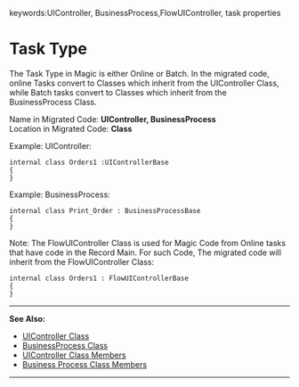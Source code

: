 ﻿keywords:UIController, BusinessProcess,FlowUIController, task properties
# Task Type

The Task Type in Magic is either Online or Batch. In the migrated code, online Tasks convert to Classes which inherit from the UIController Class, while Batch tasks convert to Classes which inherit from the BusinessProcess Class.

Name in Migrated Code: **UIController, BusinessProcess**  
Location in Migrated Code: **Class**  

Example: UIController:
```csdiff
internal class Orders1 :UIControllerBase 
{
}
```
Example: BusinessProcess:
```csdiff
internal class Print_Order : BusinessProcessBase 
{
}
```
Note: The FlowUIController Class is used for Magic Code from Online tasks that have code in the Record Main. For such Code, The migrated code will inherit from the FlowUIController Class:
```csdiff
internal class Orders1 : FlowUIControllerBase 
{
}
```
---
**See Also:**
- [UIController Class](http://fireflymigration.com/reference/html/T_Firefly_Box_UIController.htm.htm)
- [BusinessProcess Class](http://fireflymigration.com/reference/html/T_Firefly_Box_BusinessProcess.htm)
- [UIController Class Members](http://www.fireflymigration.com/reference/html/AllMembers_T_Firefly_Box_UIController.htm)
- [Business Process Class Members](http://www.fireflymigration.com/reference/html/AllMembers_T_Firefly_Box_BusinessProcess.htm)
---